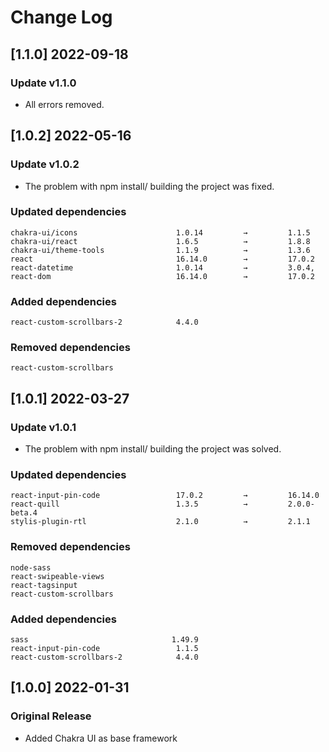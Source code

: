 # Change Log

## [1.1.0] 2022-09-18

### Update v1.1.0

- All errors removed.

## [1.0.2] 2022-05-16

### Update v1.0.2

- The problem with npm install/ building the project was fixed.

### Updated dependencies

```
chakra-ui/icons                      1.0.14         →         1.1.5
chakra-ui/react                      1.6.5          →         1.8.8
chakra-ui/theme-tools                1.1.9          →         1.3.6
react                                16.14.0        →         17.0.2
react-datetime                       1.0.14         →         3.0.4,
react-dom                            16.14.0        →         17.0.2
```

### Added dependencies

```
react-custom-scrollbars-2            4.4.0
```

### Removed dependencies

```
react-custom-scrollbars
```

## [1.0.1] 2022-03-27

### Update v1.0.1

- The problem with npm install/ building the project was solved.

### Updated dependencies

```
react-input-pin-code                 17.0.2         →         16.14.0
react-quill                          1.3.5          →         2.0.0-beta.4
stylis-plugin-rtl                    2.1.0          →         2.1.1
```

### Removed dependencies

```
node-sass
react-swipeable-views
react-tagsinput
react-custom-scrollbars
```

### Added dependencies

```
sass                                1.49.9
react-input-pin-code                 1.1.5
react-custom-scrollbars-2            4.4.0
```

## [1.0.0] 2022-01-31

### Original Release

- Added Chakra UI as base framework
